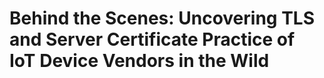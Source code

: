 # Behind the Scenes: Uncovering TLS and Server Certificate Practice of IoT Device Vendors in the Wild
